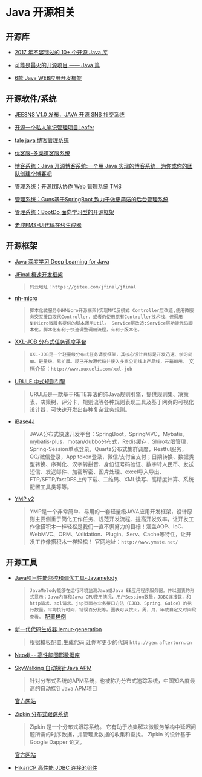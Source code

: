 # Java 开源相关

## 开源库

* [2017 年不容错过的 10+ 个开源 Java 库](https://www.oschina.net/translate/java-libraries-you-cannot-miss-in-2017)
* [可能是最火的开源项目 —— Java 篇](https://my.oschina.net/editorial-story/blog/1525158)

* [6款 Java WEB应用开发框架](https://my.oschina.net/gitosc/blog/1538466)

## 开源软件/系统

* [JEESNS V1.0 发布，JAVA 开源 SNS 社交系统](https://www.oschina.net/news/82865/jeesns-1-0)
* [开源一个私人笔记管理项目Leafer](https://github.com/ziwenxie/leafer)

* [tale java 博客管理系统](https://github.com/otale/tale)
* [优客服-多渠道客服系统](https://gitee.com/ukewo/ukefu)
* [博客系统：Java 开源博客系统:一个用 Java 实现的博客系统，为你或你的团队创建个博客吧](https://gitee.com/dl88250/solo)
* [管理系统：开源团队协作 Web 管理系统 TMS](http://git.oschina.net/xiweicheng/tms)

* [管理系统：Guns基于SpringBoot,致力于做更简洁的后台管理系统](http://git.oschina.net/naan1993/guns/)

* [管理系统：BootDo 面向学习型的开源框架](https://github.com/lcg0124/bootdo)
* [老成FMS-UI代码在线生成器](https://gitee.com/lcfms/lcfms)

## 开源框架

* [Java 深度学习 Deep Learning for Java](https://deeplearning4j.org/)
* [JFinal 极速开发框架](http://www.jfinal.com/)
  > `码云地址：https://gitee.com/jfinal/jfinal`
* [nh-micro](https://github.com/jeffreyning/nh-micro)
  >`脚本化微服务(NHMicro开源框架)实现MVC反模式 Controller层改造,使用微服务交互接口取代Controller，或者仍使用原有Controller技术栈，但调用NHMicro微服务提供的脚本调用Util。 Service层改造:Service层功能代码脚本化，脚本化有利于快速调整调用流程，有利于版本化。`
* [XXL-JOB 分布式任务调度平台](https://github.com/xuxueli/xxl-job)
  > `XXL-JOB是一个轻量级分布式任务调度框架，其核心设计目标是开发迅速、学习简单、轻量级、易扩展。现已开放源代码并接入多家公司线上产品线，开箱即用。`
  >文档介绍：`http://www.xuxueli.com/xxl-job`

* [URULE 中式规则引擎](https://gitee.com/youseries/urule)
  > URULE是一款基于RETE算法的纯Java规则引擎，提供规则集、决策表、决策树、评分卡，规则流等各种规则表现工具及基于网页的可视化设计器，可快速开发出各种复杂业务规则。

* [iBase4J](https://gitee.com/iBase4J/iBase4J)
  > JAVA分布式快速开发平台：SpringBoot，SpringMVC，Mybatis，mybatis-plus，motan/dubbo分布式，Redis缓存，Shiro权限管理，Spring-Session单点登录，Quartz分布式集群调度，Restful服务，QQ/微信登录，App token登录，微信/支付宝支付；日期转换、数据类型转换、序列化、汉字转拼音、身份证号码验证、数字转人民币、发送短信、发送邮件、加密解密、图片处理、excel导入导出、FTP/SFTP/fastDFS上传下载、二维码、XML读写、高精度计算、系统配置工具类等等。

* [YMP v2](https://github.com/suninformation/ymate-platform-v2)
  > YMP是一个非常简单、易用的一套轻量级JAVA应用开发框架，设计原则主要侧重于简化工作任务、规范开发流程、提高开发效率，让开发工作像搭积木一样轻松是我们一直不懈努力的目标！涵盖AOP、IoC、WebMVC、ORM、Validation、Plugin、Serv、Cache等特性，让开发工作像搭积木一样轻松！
  > 官网地址：`http://www.ymate.net/`

## 开源工具

* [Java项目性能监控和调优工具-Javamelody](https://github.com/javamelody/javamelody)
  >`JavaMelody能够在运行环境监测Java或Java EE应用程序服务器。并以图表的形式显示：Java内存和Java CPU使用情况，用户Session数量，JDBC连接数，和http请求、sql请求、jsp页面与业务接口方法（EJB3、Spring、Guice）的执行数量，平均执行时间，错误百分比等。图表可以按天，周，月，年或自定义时间段查看。`
  > [配置样例](http://blog.csdn.net/lk_blog/article/details/13760999)

* [新一代代码生成器 lemur-generation](https://gitee.com/jueyue/lemur-generation)
  > 根据模板配置,生成代码,让你写更少的代码 `http://gen.afterturn.cn`

* [Neo4j -- 高性能图形数据库](https://gitee.com/mirrors/neo4j)

* [SkyWalking 自动探针Java APM](https://gitee.com/OpenSkywalking/sky-walking)
  > 针对分布式系统的APM系统，也被称为分布式追踪系统，中国知名度最高的自动探针Java APM项目

  [官方网站](http://skywalking.org/)

* [Zipkin 分布式跟踪系统](https://gitee.com/mirrors/zipkin)
  > Zipkin 是一个分布式跟踪系统。 它有助于收集解决微服务架构中延迟问题所需的时序数据，并管理此数据的收集和查找。 Zipkin 的设计基于 Google Dapper 论文。

  [官方网站](http://zipkin.io/zipkin)

* [HikariCP 高性能 JDBC 连接池组件](https://github.com/brettwooldridge/HikariCP)
